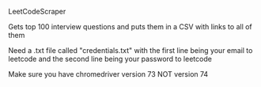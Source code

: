 LeetCodeScraper

Gets top 100 interview questions and puts them in a CSV with links to all of them

Need a .txt file called "credentials.txt" with the first line being your email to leetcode and the second line being your password to leetcode

Make sure you have chromedriver version 73 NOT version 74
